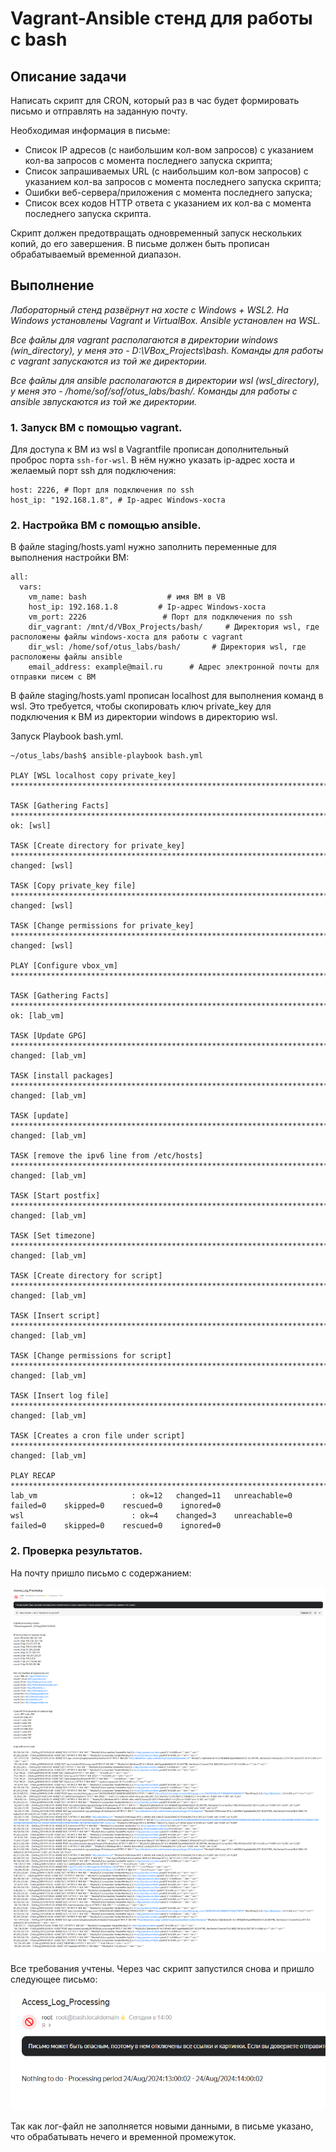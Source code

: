 # Vagrant-Ansible стeнд для работы с bash

## Описание задачи

Написать скрипт для CRON, который раз в час будет формировать письмо и отправлять на заданную почту.

Необходимая информация в письме:

- Список IP адресов (с наибольшим кол-вом запросов) с указанием кол-ва запросов c момента последнего запуска скрипта;
- Список запрашиваемых URL (с наибольшим кол-вом запросов) с указанием кол-ва запросов c момента последнего запуска скрипта;
- Ошибки веб-сервера/приложения c момента последнего запуска;
- Список всех кодов HTTP ответа с указанием их кол-ва с момента последнего запуска скрипта.

Скрипт должен предотвращать одновременный запуск нескольких копий, до его завершения.
В письме должен быть прописан обрабатываемый временной диапазон.

## Выполнение

*Лабораторный стенд развёрнут на хосте с Windows + WSL2. На Windows установлены Vagrant и VirtualBox. Ansible установлен на WSL.*

*Все файлы для vagrant располагаются в директории windows (win_directory), у меня это - D:\VBox_Projects\bash\. Команды для работы с vagrant запускаются из той же директории.*

*Все файлы для ansible располагаются в директории wsl (wsl_directory), у меня это - /home/sof/sof/otus_labs/bash/. Команды для работы с ansible звпускаются из той же директории.*

### 1. Запуск ВМ с помощью vagrant.

Для доступа к ВМ из wsl в Vagrantfile прописан дополнительный проброс порта `ssh-for-wsl`.
В нём нужно указать ip-адрес хоста и желаемый порт ssh для подключения:
```
host: 2226, # Порт для подключения по ssh
host_ip: "192.168.1.8", # Ip-адрес Windows-хоста
```

### 2. Настройка ВМ с помощью ansible.

В файле staging/hosts.yaml нужно заполнить переменные для выполнения настройки ВМ:
```
all:
  vars: 
    vm_name: bash        		   # имя ВМ в VB
    host_ip: 192.168.1.8   		 # Ip-адрес Windows-хоста
    vm_port: 2226         		  # Порт для подключения по ssh
    dir_vagrant: /mnt/d/VBox_Projects/bash/     # Директория wsl, где расположены файлы windows-хоста для работы с vagrant
    dir_wsl: /home/sof/otus_labs/bash/       # Директория wsl, где расположены файлы ansible
    email_address: example@mail.ru      # Адрес электронной почты для отправки писем с ВМ
```

В файле staging/hosts.yaml прописан localhost для выполнения команд в wsl.
Это требуется, чтобы скопировать ключ private_key для подключения к ВМ из директории windows в директорию wsl.

Запуск Playbook bash.yml.

```console
~/otus_labs/bash$ ansible-playbook bash.yml

PLAY [WSL localhost copy private_key] **************************************************************************************

TASK [Gathering Facts] *****************************************************************************************************
ok: [wsl]

TASK [Create directory for private_key] ************************************************************************************
changed: [wsl]

TASK [Copy private_key file] ***********************************************************************************************
changed: [wsl]

TASK [Change permissions for private_key] **********************************************************************************
changed: [wsl]

PLAY [Configure vbox_vm] ***************************************************************************************************

TASK [Gathering Facts] *****************************************************************************************************
ok: [lab_vm]

TASK [Update GPG] **********************************************************************************************************
changed: [lab_vm]

TASK [install packages] ****************************************************************************************************
changed: [lab_vm]

TASK [update] **************************************************************************************************************
changed: [lab_vm]

TASK [remove the ipv6 line from /etc/hosts] ********************************************************************************
changed: [lab_vm]

TASK [Start postfix] *******************************************************************************************************
changed: [lab_vm]

TASK [Set timezone] ********************************************************************************************************
changed: [lab_vm]

TASK [Create directory for script] *****************************************************************************************
changed: [lab_vm]

TASK [Insert script] *******************************************************************************************************
changed: [lab_vm]

TASK [Change permissions for script] ***************************************************************************************
changed: [lab_vm]

TASK [Insert log file] *****************************************************************************************************
changed: [lab_vm]

TASK [Creates a cron file under script] ************************************************************************************
changed: [lab_vm]

PLAY RECAP *****************************************************************************************************************
lab_vm                     : ok=12   changed=11   unreachable=0    failed=0    skipped=0    rescued=0    ignored=0
wsl                        : ok=4    changed=3    unreachable=0    failed=0    skipped=0    rescued=0    ignored=0
```

### 2. Проверка результатов.

На почту пришло письмо с содержанием:

![Image alt](https://github.com/Sof-Lab/Home_Lab/blob/main/Linux/Bash/results/first-mail.png)

Все требования учтены.
Через час скрипт запустился снова и пришло следующее письмо:

![Image alt](https://github.com/Sof-Lab/Home_Lab/blob/main/Linux/Bash/results/second-mail.png)

Так как лог-файл не заполняется новыми данными, в письме указано, что обрабатывать нечего и временной промежуток.
